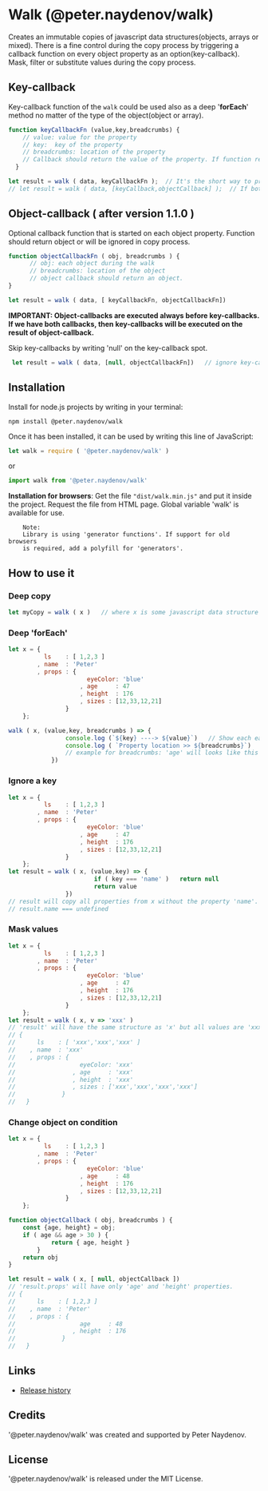 # Walk (@peter.naydenov/walk)

Creates an immutable copies of javascript data structures(objects, arrays or mixed). There is a fine control during the copy process by triggering a callback function on every object property as an option(key-callback). Mask, filter or substitute values during the copy process. 

## Key-callback
Key-callback function of the `walk` could be used also as a deep '**forEach**' method no matter of the type of the object(object or array).

```js
function keyCallbackFn (value,key,breadcrumbs) {
    // value: value for the property
    // key:  key of the property
    // breadcrumbs: location of the property
    // Callback should return the value of the property. If function returns 'null' or 'undefined', property will be ignored.
  }

let result = walk ( data, keyCallbackFn );  // It's the short way to provide only key-callback. Callback function is optional.
// let result = walk ( data, [keyCallback,objectCallback] );  // If both callbacks are available
```


## Object-callback ( after version 1.1.0 )

Optional callback function that is started on each object property. Function should return object or will be ignored in copy process.

```js
function objectCallbackFn ( obj, breadcrumbs ) {
      // obj: each object during the walk
      // breadcrumbs: location of the object
      // object callback should return an object.
}

let result = walk ( data, [ keyCallbackFn, objectCallbackFn])
```

**IMPORTANT: Object-callbacks are executed always before key-callbacks. If we have both callbacks, then key-callbacks will be executed on the result of object-callback.**

Skip key-callbacks by writing 'null' on the key-callback spot.
```js
 let result = walk ( data, [null, objectCallbackFn])   // ignore key-callbacks
```


## Installation

Install for node.js projects by writing in your terminal:

```
npm install @peter.naydenov/walk
```

Once it has been installed, it can be used by writing this line of JavaScript:
```js
let walk = require ( '@peter.naydenov/walk' )
```

or

```js
import walk from '@peter.naydenov/walk'
```

**Installation for browsers**: Get the file `"dist/walk.min.js"` and put it inside the project. Request the file from HTML page. Global variable 'walk' is available for use.

        Note:
        Library is using 'generator functions'. If support for old browsers 
        is required, add a polyfill for 'generators'.





## How to use it

### Deep copy
```js
let myCopy = walk ( x )   // where x is some javascript data structure
```



### Deep 'forEach'
```js
let x = {
          ls    : [ 1,2,3 ]
        , name  : 'Peter'
        , props : {
                      eyeColor: 'blue'
                    , age     : 47
                    , height  : 176
                    , sizes : [12,33,12,21]
                }
    };

walk ( x, (value,key, breadcrumbs ) => {
                console.log (`${key} ----> ${value}`)   // Show each each primitive couples key->value
                console.log ( `Property location >> ${breadcrumbs}`)
                // example for breadcrumbs: 'age' will looks like this : 'root/props/age'
            })
```


### Ignore a key

```js
let x = {
          ls    : [ 1,2,3 ]
        , name  : 'Peter'
        , props : {
                      eyeColor: 'blue'
                    , age     : 47
                    , height  : 176
                    , sizes : [12,33,12,21]
                }
    };
let result = walk ( x, (value,key) => {
                        if ( key === 'name' )   return null
                        return value
                })
// result will copy all properties from x without the property 'name'.
// result.name === undefined
```


### Mask values

```js
let x = {
          ls    : [ 1,2,3 ]
        , name  : 'Peter'
        , props : {
                      eyeColor: 'blue'
                    , age     : 47
                    , height  : 176
                    , sizes : [12,33,12,21]
                }
    };
let result = walk ( x, v => 'xxx' )
// 'result' will have the same structure as 'x' but all values are 'xxx'
// {
//      ls    : [ 'xxx','xxx','xxx' ]
//    , name  : 'xxx'
//    , props : {
//                  eyeColor: 'xxx'
//                , age     : 'xxx'
//                , height  : 'xxx'
//                , sizes : ['xxx','xxx','xxx','xxx']
//             }
//   } 
```

### Change object on condition

```js
let x = {
          ls    : [ 1,2,3 ]
        , name  : 'Peter'
        , props : {
                      eyeColor: 'blue'
                    , age     : 48
                    , height  : 176
                    , sizes : [12,33,12,21]
                }
    };

function objectCallback ( obj, breadcrumbs ) {
    const {age, height} = obj;
    if ( age && age > 30 ) {
            return { age, height }
        }
    return obj
}

let result = walk ( x, [ null, objectCallback ])
// 'result.props' will have only 'age' and 'height' properties.
// {
//      ls    : [ 1,2,3 ]
//    , name  : 'Peter'
//    , props : {
//                  age     : 48
//                , height  : 176
//             }
//   } 
```



## Links
- [Release history](Changelog.md)

## Credits
'@peter.naydenov/walk' was created and supported by Peter Naydenov.

## License
'@peter.naydenov/walk' is released under the MIT License.
